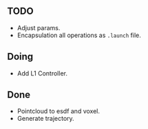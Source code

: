 ## TODO
* Adjust params.
* Encapsulation all operations as `.launch` file.

## Doing
* Add L1 Controller.

## Done
* Pointcloud to esdf and voxel.
* Generate trajectory.

